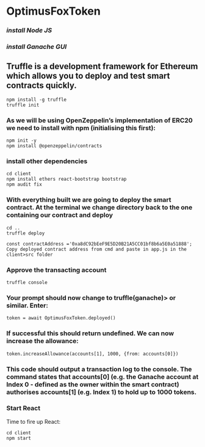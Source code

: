 # OptimusFoxToken

### *install Node JS*

### *install Ganache GUI*

## Truffle is a development framework for Ethereum which allows you to deploy and test smart contracts quickly.
```
npm install -g truffle
truffle init
```
### As we will be using OpenZeppelin’s implementation of ERC20 we need to install with npm (initialising this first):
```
npm init -y
npm install @openzeppelin/contracts
```
### install other dependencies
```
cd client
npm install ethers react-bootstrap bootstrap
npm audit fix
```
### With everything built we are going to deploy the smart contract. At the terminal we change directory back to the one containing our contract and deploy
```
cd ..
truffle deploy

const contractAddress ='0xa8dC92bEeF9E5D20B21A5CC01bf8b6a5E0a51888';
Copy deployed contract address from cmd and paste in app.js in the client>src folder
```
### Approve the transacting account
``` truffle console ```
### Your prompt should now change to truffle(ganache)> or similar. Enter:
```
token = await OptimusFoxToken.deployed() 
```
### If successful this should return undefined. We can now increase the allowance:
```
token.increaseAllowance(accounts[1], 1000, {from: accounts[0]})
```
### This code should output a transaction log to the console. The command states that accounts[0] (e.g. the Ganache account at Index 0 - defined as the owner within the smart contract) authorises accounts[1] (e.g. Index 1) to hold up to 1000 tokens.

### Start React
Time to fire up React:

```
cd client
npm start
```
